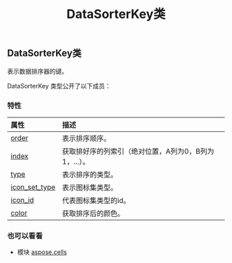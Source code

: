 ﻿---
title: DataSorterKey类
second_title: Aspose.Cells for Python via .NET API 参考资料
description:
type: docs
weight: 430
url: /zh/python-net/aspose.cells/datasorterkey/
is_root: false
---
##  DataSorterKey类
表示数据排序器的键。



DataSorterKey 类型公开了以下成员：

### 特性
|属性|描述|
| :- | :- |
| [order](/cells/zh/python-net/aspose.cells/datasorterkey/order) |表示排序顺序。|
| [index](/cells/zh/python-net/aspose.cells/datasorterkey/index) |获取排好序的列索引（绝对位置，A列为0，B列为1，...）。|
| [type](/cells/zh/python-net/aspose.cells/datasorterkey/type) |表示排序的类型。|
| [icon_set_type](/cells/zh/python-net/aspose.cells/datasorterkey/icon_set_type) |表示图标集类型。|
| [icon_id](/cells/zh/python-net/aspose.cells/datasorterkey/icon_id) |代表图标集类型的id。|
| [color](/cells/zh/python-net/aspose.cells/datasorterkey/color) |获取排序后的颜色。|



### 也可以看看
* 模块 [aspose.cells](..)
